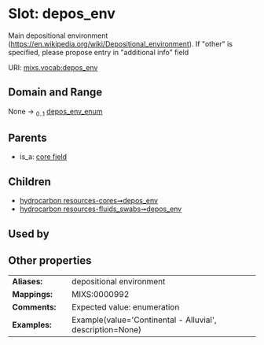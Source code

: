 
# Slot: depos_env


Main depositional environment (https://en.wikipedia.org/wiki/Depositional_environment). If "other" is specified, please propose entry in "additional info" field

URI: [mixs.vocab:depos_env](https://w3id.org/mixs/vocab/depos_env)


## Domain and Range

None &#8594;  <sub>0..1</sub> [depos_env_enum](depos_env_enum.md)

## Parents

 *  is_a: [core field](core_field.md)

## Children

 *  [hydrocarbon resources-cores➞depos_env](hydrocarbon_resources_cores_depos_env.md)
 *  [hydrocarbon resources-fluids_swabs➞depos_env](hydrocarbon_resources_fluids_swabs_depos_env.md)

## Used by


## Other properties

|  |  |  |
| --- | --- | --- |
| **Aliases:** | | depositional environment |
| **Mappings:** | | MIXS:0000992 |
| **Comments:** | | Expected value: enumeration |
| **Examples:** | | Example(value='Continental - Alluvial', description=None) |

